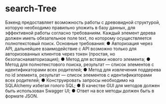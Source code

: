 # search-Tree

Бэкенд  предоставляет возможность работы с древовидной структурой, которую необходимо правильно уложить в базу данных, для эффективной работы согласно требованиям.
Каждый элемент дерева должен иметь обязательное поле text, по которому осуществляется полнотекстовый поиск.
Основные требования:
● Авторизация через API, дальнейшее взаимодействие с API возможно только для авторизованных клиентов через токен (простая, но безопаснаяавторизация);
● Метод для вставки нового элемента;
● Метод для полнотекстового поиска, результат — список элементов с идентификаторами всех родителей;
● Метод для извлечения поддерева по id элемента, результат — список элементов с идентификаторами всех родителей;
● Конструировать запросы необходимо на SQLAlchemy избегая голого SQL;
● В качестве GUI для методов должен быть использован Swagger UI;
● Ответ на все методы должен быть в формате JSON.
